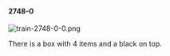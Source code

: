 #### 2748-0
![train-2748-0-0.png](https://github.com/lil-lab/nlvr/raw/master/nlvr/train/images/74/train-2748-0-0.png "train-2748-0-0.png")

There is a box with 4 items and a black on top.